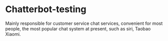 # Chatterbot-testing
Mainly responsible for customer service chat services, convenient for most people, the most popular chat system at present, such as siri, Taobao Xiaomi.
